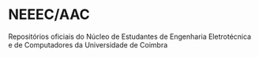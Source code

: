 # NEEEC/AAC
Repositórios oficiais do Núcleo de Estudantes de Engenharia Eletrotécnica e de Computadores da Universidade de Coimbra
